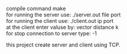 compile command make <br />
for running the server use:  ./server.out file port <br />
for running the client use: ./client.out ip port <br />
at the client enter valuse by: vector distance k <br />
for stop connection to server type: -1 <br />

this project create server and client using TCP. <br />

